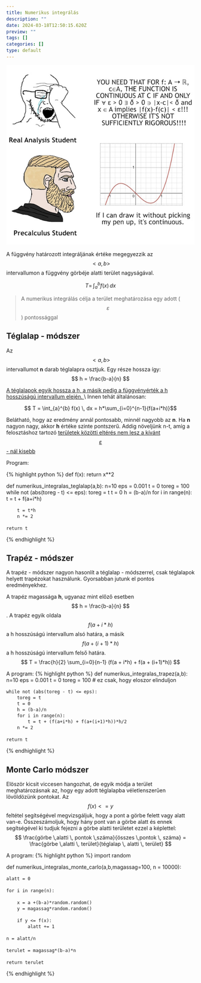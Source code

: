 ```yaml
---
title: Numerikus integrálás
description: ""
date: 2024-03-18T12:50:15.620Z
preview: ""
tags: []
categories: []
type: default
---
```


<script src="https://cdn.mathjax.org/mathjax/latest/MathJax.js?config=TeX-AMS-MML_HTMLorMML" type="text/javascript"></script>

![comic](/assets/comics/calculus_comic.jpg)

A függvény határozott integráljának értéke megegyezzik az $$ <a,b> $$ intervallumon a függvény görbéje alatti terület nagyságával.

$$ T = \, \int_{a}^{b} f(x) \, dx $$

> A numerikus integrálás célja a terület meghatározása egy adott ($$ \varepsilon $$) pontossággal


## Téglalap - módszer

Az $$ <a,b> $$ intervallumot **n** darab téglalapra osztjuk. Egy része hossza így:
$$ h = \frac{b-a}{n} $$

<ins>
A téglalapok egyik hossza a h, a másik pedig a függvényérték a h hosszúságú intervallum elején.
</ins> \
Innen tehát általánosan:

$$ T = \int_{a}^{b} f(x) \, dx = h*\sum_{i=0}^{n-1}{f(a+i*h)}$$

Belátható, hogy az eredmény annál pontosabb, minnél nagyobb az **n**. Ha **n** nagyon nagy, akkor **h** értéke szinte pontszerű.  Addig növeljünk n-t, amíg a felosztáshoz tartozó <ins> területek közötti eltérés nem lesz a kívánt $$ \varepsilon $$ - nál kisebb </ins>

Program:

{% highlight python %}
def f(x):
    return x**2

def numerikus_integralas_teglalap(a,b):
    n=10
    eps = 0.001
    t = 0
    toreg = 100
    while not (abs(toreg - t) <= eps):
        toreg = t
        t = 0
        h = (b-a)/n
        for i in range(n):
            t = t + f(a+i*h)

        t = t*h
        n *= 2

    return t
{% endhighlight %}

## Trapéz - módszer
A trapéz - módszer nagyon hasonlít a téglalap - módszerrel, csak téglalapok helyett trapézokat használunk. Gyorsabban jutunk el pontos eredményekhez. 

A trapéz magassága **h**, ugyanaz mint előző esetben $$ h = \frac{b-a}{n} $$. A trapéz egyik oldala $$ f(a+i*h) $$ a h hosszúságú intervallum alsó határa, a másik $$ f(a+ (i+1)*h) $$ a h hosszúságú intervallum felső határa. 
$$ T = \frac{h}{2} \sum_{i=0}{n-1} (f(a + i*h) + f(a + (i+1)*h))  $$

A program:
{% highlight python %}
def numerikus_integralas_trapez(a,b):
    n=10
    eps = 0.001
    t = 0
    toreg = 100 # ez csak, hogy eloszor elinduljon

    while not (abs(toreg - t) <= eps):
        toreg = t
        t = 0
        h = (b-a)/n
        for i in range(n):
            t = t + (f(a+i*h) + f(a+(i+1)*h))*h/2
        n *= 2

    return t

{% endhighlight %}

## Monte Carlo módszer

Elöször kicsit viccesen hangozhat, de egyik módja a terület meghatározásnak az, hogy egy adott téglalapba véletlenszerűen lövöldözünk pontokat. Az $$ f(x) <= y $$ feltétel segítségével megvizsgáljuk, hogy a pont a görbe felett vagy alatt van-e. Összeszámoljuk, hogy hány pont van a görbe alatt és ennek segítségével ki tudjuk fejezni a görbe alatti területet ezzel a képlettel:
$$ \frac{görbe \,alatti \, pontok \,száma}{összes \,pontok \, száma} = \frac{görbe \,alatti \, terület}{téglalap \, alatti \, terület} $$

A program:
{% highlight python %}
import random

def numerikus_integralas_monte_carlo(a,b,magassag=100, n = 10000):
    
    alatt = 0

    for i in range(n):

        x = a +(b-a)*random.random()
        y = magassag*random.random()

        if y <= f(x):
            alatt += 1

    n = alatt/n

    terulet = magassag*(b-a)*n

    return terulet
{% endhighlight %}